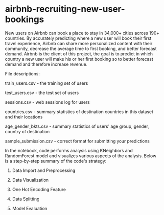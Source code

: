 # airbnb-recruiting-new-user-bookings

New users on Airbnb can book a place to stay in 34,000+ cities across 190+ countries. By accurately predicting where a new user will book their first travel experience, Airbnb can share more personalized content with their community, decrease the average time to first booking, and better forecast demand. Airbnb is the client of this project, the goal is to predict in which country a new user will make his or her first booking so to better forecast demand and therefore increase revenue.

File descriptions:

train_users.csv - the training set of users 

test_users.csv - the test set of users

sessions.csv - web sessions log for users

countries.csv - summary statistics of destination countries in this dataset and their locations

age_gender_bkts.csv - summary statistics of users' age group, gender, country of destination

sample_submission.csv - correct format for submitting your predictions



In the notebook, code performs analysis using KNeighbors and RandomForest model and visualizes various aspects of the analysis. Below is a step-by-step summary of the code's strategy:

1. Data Import and Preprocessing

2. Data Visualization

3. One Hot Encoding Feature

4. Data Splitting

5. Model Evaluation
